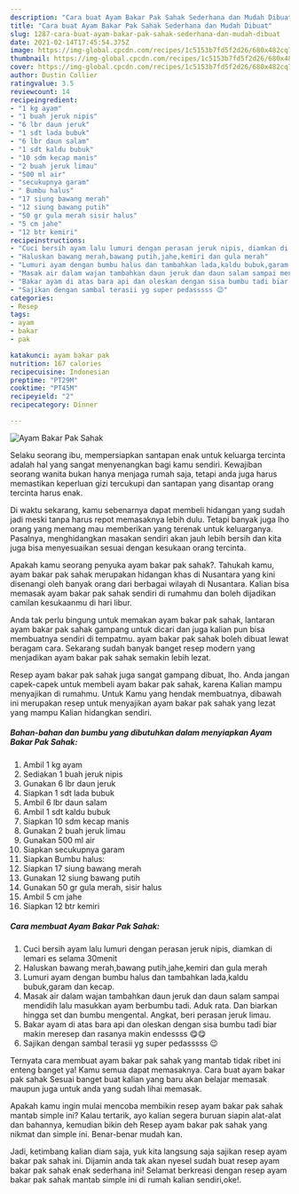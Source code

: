 ```yaml
---
description: "Cara buat Ayam Bakar Pak Sahak Sederhana dan Mudah Dibuat"
title: "Cara buat Ayam Bakar Pak Sahak Sederhana dan Mudah Dibuat"
slug: 1287-cara-buat-ayam-bakar-pak-sahak-sederhana-dan-mudah-dibuat
date: 2021-02-14T17:45:54.375Z
image: https://img-global.cpcdn.com/recipes/1c5153b7fd5f2d26/680x482cq70/ayam-bakar-pak-sahak-foto-resep-utama.jpg
thumbnail: https://img-global.cpcdn.com/recipes/1c5153b7fd5f2d26/680x482cq70/ayam-bakar-pak-sahak-foto-resep-utama.jpg
cover: https://img-global.cpcdn.com/recipes/1c5153b7fd5f2d26/680x482cq70/ayam-bakar-pak-sahak-foto-resep-utama.jpg
author: Dustin Collier
ratingvalue: 3.5
reviewcount: 14
recipeingredient:
- "1 kg ayam"
- "1 buah jeruk nipis"
- "6 lbr daun jeruk"
- "1 sdt lada bubuk"
- "6 lbr daun salam"
- "1 sdt kaldu bubuk"
- "10 sdm kecap manis"
- "2 buah jeruk limau"
- "500 ml air"
- "secukupnya garam"
- " Bumbu halus"
- "17 siung bawang merah"
- "12 siung bawang putih"
- "50 gr gula merah sisir halus"
- "5 cm jahe"
- "12 btr kemiri"
recipeinstructions:
- "Cuci bersih ayam lalu lumuri dengan perasan jeruk nipis, diamkan di lemari es selama 30menit"
- "Haluskan bawang merah,bawang putih,jahe,kemiri dan gula merah"
- "Lumuri ayam dengan bumbu halus dan tambahkan lada,kaldu bubuk,garam dan kecap."
- "Masak air dalam wajan tambahkan daun jeruk dan daun salam sampai mendidih lalu masukkan ayam berbumbu tadi. Aduk rata. Dan biarkan hingga set dan bumbu mengental. Angkat, beri perasan jeruk limau."
- "Bakar ayam di atas bara api dan oleskan dengan sisa bumbu tadi biar makin meresep dan rasanya makin endessss 😋😋"
- "Sajikan dengan sambal terasii yg super pedasssss 😉"
categories:
- Resep
tags:
- ayam
- bakar
- pak

katakunci: ayam bakar pak 
nutrition: 167 calories
recipecuisine: Indonesian
preptime: "PT29M"
cooktime: "PT45M"
recipeyield: "2"
recipecategory: Dinner

---
```



![Ayam Bakar Pak Sahak](https://img-global.cpcdn.com/recipes/1c5153b7fd5f2d26/680x482cq70/ayam-bakar-pak-sahak-foto-resep-utama.jpg)

Selaku seorang ibu, mempersiapkan santapan enak untuk keluarga tercinta adalah hal yang sangat menyenangkan bagi kamu sendiri. Kewajiban seorang  wanita bukan hanya menjaga rumah saja, tetapi anda juga harus memastikan keperluan gizi tercukupi dan santapan yang disantap orang tercinta harus enak.

Di waktu  sekarang, kamu sebenarnya dapat membeli hidangan yang sudah jadi meski tanpa harus repot memasaknya lebih dulu. Tetapi banyak juga lho orang yang memang mau memberikan yang terenak untuk keluarganya. Pasalnya, menghidangkan masakan sendiri akan jauh lebih bersih dan kita juga bisa menyesuaikan sesuai dengan kesukaan orang tercinta. 



Apakah kamu seorang penyuka ayam bakar pak sahak?. Tahukah kamu, ayam bakar pak sahak merupakan hidangan khas di Nusantara yang kini disenangi oleh banyak orang dari berbagai wilayah di Nusantara. Kalian bisa memasak ayam bakar pak sahak sendiri di rumahmu dan boleh dijadikan camilan kesukaanmu di hari libur.

Anda tak perlu bingung untuk memakan ayam bakar pak sahak, lantaran ayam bakar pak sahak gampang untuk dicari dan juga kalian pun bisa membuatnya sendiri di tempatmu. ayam bakar pak sahak boleh dibuat lewat beragam cara. Sekarang sudah banyak banget resep modern yang menjadikan ayam bakar pak sahak semakin lebih lezat.

Resep ayam bakar pak sahak juga sangat gampang dibuat, lho. Anda jangan capek-capek untuk membeli ayam bakar pak sahak, karena Kalian mampu menyajikan di rumahmu. Untuk Kamu yang hendak membuatnya, dibawah ini merupakan resep untuk menyajikan ayam bakar pak sahak yang lezat yang mampu Kalian hidangkan sendiri.

<!--inarticleads1-->

##### Bahan-bahan dan bumbu yang dibutuhkan dalam menyiapkan Ayam Bakar Pak Sahak:

1. Ambil 1 kg ayam
1. Sediakan 1 buah jeruk nipis
1. Gunakan 6 lbr daun jeruk
1. Siapkan 1 sdt lada bubuk
1. Ambil 6 lbr daun salam
1. Ambil 1 sdt kaldu bubuk
1. Siapkan 10 sdm kecap manis
1. Gunakan 2 buah jeruk limau
1. Gunakan 500 ml air
1. Siapkan secukupnya garam
1. Siapkan  Bumbu halus:
1. Siapkan 17 siung bawang merah
1. Gunakan 12 siung bawang putih
1. Gunakan 50 gr gula merah, sisir halus
1. Ambil 5 cm jahe
1. Siapkan 12 btr kemiri




<!--inarticleads2-->

##### Cara membuat Ayam Bakar Pak Sahak:

1. Cuci bersih ayam lalu lumuri dengan perasan jeruk nipis, diamkan di lemari es selama 30menit
1. Haluskan bawang merah,bawang putih,jahe,kemiri dan gula merah
1. Lumuri ayam dengan bumbu halus dan tambahkan lada,kaldu bubuk,garam dan kecap.
1. Masak air dalam wajan tambahkan daun jeruk dan daun salam sampai mendidih lalu masukkan ayam berbumbu tadi. Aduk rata. Dan biarkan hingga set dan bumbu mengental. Angkat, beri perasan jeruk limau.
1. Bakar ayam di atas bara api dan oleskan dengan sisa bumbu tadi biar makin meresep dan rasanya makin endessss 😋😋
1. Sajikan dengan sambal terasii yg super pedasssss 😉




Ternyata cara membuat ayam bakar pak sahak yang mantab tidak ribet ini enteng banget ya! Kamu semua dapat memasaknya. Cara buat ayam bakar pak sahak Sesuai banget buat kalian yang baru akan belajar memasak maupun juga untuk anda yang sudah lihai memasak.

Apakah kamu ingin mulai mencoba membikin resep ayam bakar pak sahak mantab simple ini? Kalau tertarik, ayo kalian segera buruan siapin alat-alat dan bahannya, kemudian bikin deh Resep ayam bakar pak sahak yang nikmat dan simple ini. Benar-benar mudah kan. 

Jadi, ketimbang kalian diam saja, yuk kita langsung saja sajikan resep ayam bakar pak sahak ini. Dijamin anda tak akan nyesel sudah buat resep ayam bakar pak sahak enak sederhana ini! Selamat berkreasi dengan resep ayam bakar pak sahak mantab simple ini di rumah kalian sendiri,oke!.

